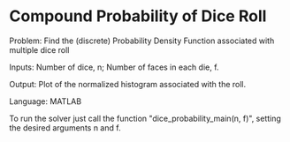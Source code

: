 # Compound Probability of Dice Roll

Problem:
    Find the (discrete) Probability Density Function associated with multiple dice roll

Inputs:
    Number of dice, n;
    Number of faces in each die, f.
  
Output:
    Plot of the normalized histogram associated with the roll.
  
Language:
    MATLAB

To run the solver just call the function "dice_probability_main(n, f)", setting the desired arguments n and f.
